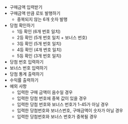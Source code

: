 - 구매금액 입력받기
- 구매금액 만큼 로또 발행하기
    - 중복되지 않는 6개 숫자 발행
- 당첨 확인하기
    - 1등 확인 (6개 번호 일치)
    - 2등 확인 (5개 번호 일치 + 보너스 번호)
    - 3등 확인 (5개 번호 일치)
    - 4등 확인 (4개 번호 일치)
    - 5등 확인 (3개 번호 일치)
- 당첨 번호 입력하기
- 보너스 번호 입력하기
- 당첨 통계 출력하기
- 수익률 출력하기
- 예외 사항
    - 입력한 구매 금액이 음수일 경우
    - 입력한 당첨 번호에 중복 값이 있을 경우
    - 입력한 당첨 번호와 보너스 번호가 1-45가 아닐 경우
    - 입력한 당첨번호와 보너스번호, 구매금액이 숫자가 아닐 경우
    - 입력한 당첨번호와 보너스 번호가 중복될 경우